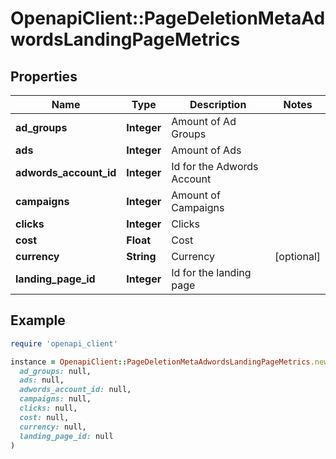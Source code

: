 # OpenapiClient::PageDeletionMetaAdwordsLandingPageMetrics

## Properties

| Name | Type | Description | Notes |
| ---- | ---- | ----------- | ----- |
| **ad_groups** | **Integer** | Amount of Ad Groups |  |
| **ads** | **Integer** | Amount of Ads |  |
| **adwords_account_id** | **Integer** | Id for the Adwords Account |  |
| **campaigns** | **Integer** | Amount of Campaigns |  |
| **clicks** | **Integer** | Clicks |  |
| **cost** | **Float** | Cost  |  |
| **currency** | **String** | Currency | [optional] |
| **landing_page_id** | **Integer** | Id for the landing page |  |

## Example

```ruby
require 'openapi_client'

instance = OpenapiClient::PageDeletionMetaAdwordsLandingPageMetrics.new(
  ad_groups: null,
  ads: null,
  adwords_account_id: null,
  campaigns: null,
  clicks: null,
  cost: null,
  currency: null,
  landing_page_id: null
)
```

